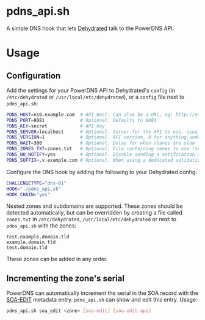 # pdns_api.sh
A simple DNS hook that lets [Dehydrated][] talk to the PowerDNS API.

# Usage
## Configuration
Add the settings for your PowerDNS API to Dehydrated's `config`
(in `/etc/dehydrated` or `/usr/local/etc/dehydrated`),
or a `config` file next to `pdns_api.sh`:

```sh
PDNS_HOST=ns0.example.com  # API Host. Can also be a URL, eg: http://ns0.example.com:8081
PDNS_PORT=8081             # Optional. Defaults to 8081
PDNS_KEY=secret            # API key
PDNS_SERVER=localhost      # Optional. Server for the API to use, usually `localhost`
PDNS_VERSION=1             # Optional. API version, 0 for anything under PowerDNS 4
PDNS_WAIT=300              # Optional. Delay for when slaves are slow
PDNS_ZONES_TXT=zones.txt   # Optional. File containing zones to use (see below).
PDNS_NO_NOTIFY=yes         # Optional. Disable sending a notification after updating the zone.
PDNS_SUFFIX=.v.example.com # Optional. When using a dedicated validation zone via CNAME redirection
```

Configure the DNS hook by adding the following to your Dehydrated config:

```sh
CHALLENGETYPE="dns-01"
HOOK="./pdns_api.sh"
HOOK_CHAIN="yes"
```

Nested zones and subdomains are supported.
These zones should be detected automatically,
but can be overridden by creating a file called `zones.txt` in
`/etc/dehydrated`, `/usr/local/etc/dehydrated`
or next to `pdns_api.sh` with the zones:

```
test.example.domain.tld
example.domain.tld
test.domain.tld
```

These zones can be added in any order.

## Incrementing the zone's serial
PowerDNS can automatically increment the serial in the SOA record with the [SOA-EDIT][] metadata entry.
`pdns_api.sh` can show and edit this entry.
Usage:

```sh
pdns_api.sh soa_edit <zone> [soa-edit] [soa-edit-api]
```


[dehydrated]: https://github.com/lukas2511/dehydrated
[SOA-EDIT]:   https://rtfm.powerdns.com/md/authoritative/dnssec/#soa-edit-ensure-signature-freshness-on-slaves

